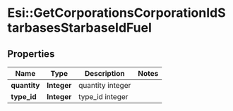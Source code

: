 # Esi::GetCorporationsCorporationIdStarbasesStarbaseIdFuel

## Properties
Name | Type | Description | Notes
------------ | ------------- | ------------- | -------------
**quantity** | **Integer** | quantity integer | 
**type_id** | **Integer** | type_id integer | 



